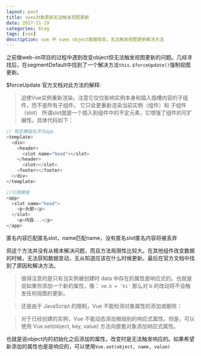 ```yaml
---
layout: post
title: vuex对象更新无法触发视图更新
date: 2017-11-19
categories: blog
tags: [vue]
description: vue 中 vuex object数据改变，无法触发视图更新解决方法
---
```

之前做web-im项目的过程中遇到改变object但无法触发视图更新的问题。几经寻找后，在segmentDefault中找到了一个解决方法`this.$forceUpdate()`强制视图更新。

$forceUpdate 官方文档对此方法的解释: 
> 迫使Vue实例重新渲染。注意它仅仅影响实例本身和插入插槽内容的子组件，而不是所有子组件。
它只会更重新渲染当前实例（组件）和 子组件（slot）
所谓slot就是一个插入到组件中的不定元素，它增强了组件的可扩展性。具体代码如下：
```javascript
// 假定模版名字为app
<template>
  <div>
    <header>
      <slot name="head"></slot>
    </header>
      <slot></slot>
    <footer></footer>
  </div>
</template>

//引用模版
<app>
  <slot name="head">
    <p>头部</p>
  </slot>
    <p>内容...</p>
</app>
```
匿名内容匹配匿名slot，name匹配name，没有匿名slot匿名内容将被丢弃


但这个方法并没有从根本解决问题，而且方法局限性比较大。在其他组件改变数据的时候，无法获知数据变动，无从知道应该在什么时候更新。最后在官方文档中找到了原因和解决方法。

>值得注意的是只有当实例被创建时 data 中存在的属性是响应式的。也就是说如果你添加一个新的属性，像：
`vm.b = 'hi'`  那么对 b 的改动将不会触发任何视图的更新。

>还是由于 JavaScript 的限制，Vue 不能检测对象属性的添加或删除：

>对于已经创建的实例，Vue 不能动态添加根级别的响应式属性。但是，可以使用 Vue.set(object, key, value) 方法向嵌套对象添加响应式属性。

也就是说object内的初始化之后添加的属性，改变时是无法触发响应的。如果希望新添加的属性也是是响应的，可以使用`Vue.set(object, name, value)`
